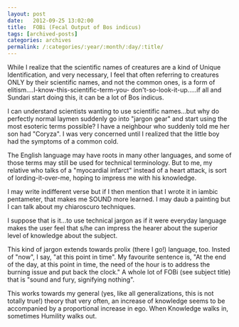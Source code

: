 ```yaml
---
layout: post
date:	2012-09-25 13:02:00
title:  FOBi (Fecal Output of Bos indicus)
tags: [archived-posts]
categories: archives
permalink: /:categories/:year/:month/:day/:title/
---
```

While I realize that the scientific names of creatures are a kind of Unique Identification, and very necessary, I feel that often referring to creatures ONLY by their scientific names, and not the common ones, is a form of elitism....I-know-this-scientific-term-you- don't-so-look-it-up.....if all and Sundari start doing this, it can be a lot of Bos indicus.

I can understand scientists wanting to use scientific names...but why do perfectly normal laymen suddenly go into "jargon gear" and start using the most esoteric terms possible? I have a neighbour who suddenly told me her son had "Coryza". I was very concerned until I realized that the little boy had the symptoms of a common cold.

The English language may have roots in many other languages, and some of those terms may still be used for technical terminology. But to me, my relative who talks of a "myocardial infarct" instead of a heart attack, is sort of lording-it-over-me, hoping to impress me with his knowledge.

I may write indifferent verse but if I then mention that I wrote it in iambic pentameter, that makes me  SOUND more learned. I may daub a painting but I can talk about my chiaroscuro techniques.

I suppose that is it...to use technical jargon as if it were everyday language makes the user feel that s/he can impress the hearer about the superior level of knowledge about the subject.

This kind of jargon extends towards prolix (there I go!) language, too. Insted of "now", I say, "at this point in time". My favourite sentence is, "At the end of the day, at this point in time, the need of the hour is to address the burning issue and put back the clock." A whole lot of FOBi (see subject title) that is "sound and fury, signifying nothing".


This works towards my general (yes, like all generalizations, this is not totally true!)  theory that very often, an increase of knowledge seems to be accompanied by a proportional increase in ego. When Knowledge walks in, sometimes Humility walks out.

